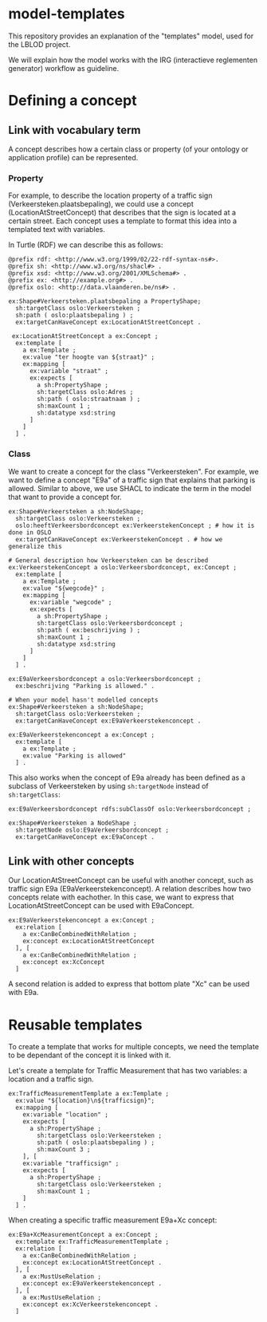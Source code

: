 # model-templates

This repository provides an explanation of the "templates" model, used for the LBLOD project.

We will explain how the model works with the IRG (interactieve reglementen generator) workflow as guideline.

# Defining a concept

## Link with vocabulary term

A concept describes how a certain class or property (of your ontology or application profile) can be represented.

### Property

For example, to describe the location property of a traffic sign (Verkeersteken.plaatsbepaling),
we could use a concept (LocationAtStreetConcept) that describes that the sign is located at a certain street.
Each concept uses a template to format this idea into a templated text with variables.

In Turtle (RDF) we can describe this as follows:
```turtle
@prefix rdf: <http://www.w3.org/1999/02/22-rdf-syntax-ns#>.
@prefix sh: <http://www.w3.org/ns/shacl#> .
@prefix xsd: <http://www.w3.org/2001/XMLSchema#> .
@prefix ex: <http://example.org#> .
@prefix oslo: <http://data.vlaanderen.be/ns#> .

ex:Shape#Verkeersteken.plaatsbepaling a PropertyShape;
  sh:targetClass oslo:Verkeersteken ;
  sh:path ( oslo:plaatsbepaling ) ;
  ex:targetCanHaveConcept ex:LocationAtStreetConcept .
  
 ex:LocationAtStreetConcept a ex:Concept ;
  ex:template [
    a ex:Template ;
    ex:value "ter hoogte van ${straat}" ;
    ex:mapping [
      ex:variable "straat" ;
      ex:expects [
        a sh:PropertyShape ;
        sh:targetClass oslo:Adres ;
        sh:path ( oslo:straatnaam ) ;
        sh:maxCount 1 ;
        sh:datatype xsd:string 
      ]
    ]
  ] .
```

###  Class

We want to create a concept for the class "Verkeersteken".
For example, we want to define a concept "E9a" of a traffic sign that explains that parking is allowed.
Similar to above, we use SHACL to indicate the term in the model that want to provide a concept for.

```turtle
ex:Shape#Verkeersteken a sh:NodeShape;
  sh:targetClass oslo:Verkeersteken ;
  oslo:heeftVerkeersbordconcept ex:VerkeerstekenConcept ; # how it is done in OSLO
  ex:targetCanHaveConcept ex:VerkeerstekenConcept . # how we generalize this

# General description how Verkeersteken can be described
ex:VerkeerstekenConcept a oslo:Verkeersbordconcept, ex:Concept ;
  ex:template [
    a ex:Template ;
    ex:value "${wegcode}" ;
    ex:mapping [
      ex:variable "wegcode" ;
      ex:expects [
        a sh:PropertyShape ;
        sh:targetClass oslo:Verkeersbordconcept ;
        sh:path ( ex:beschrijving ) ;
        sh:maxCount 1 ;
        sh:datatype xsd:string 
      ]
    ]
  ] .

ex:E9aVerkeersbordconcept a oslo:Verkeersbordconcept ;
  ex:beschrijving "Parking is allowed." .
  
# When your model hasn't modelled concepts
ex:Shape#Verkeersteken a sh:NodeShape;
  sh:targetClass oslo:Verkeersteken ;
  ex:targetCanHaveConcept ex:E9aVerkeerstekenconcept .
  
ex:E9aVerkeerstekenconcept a ex:Concept ;
  ex:template [
    a ex:Template ;
    ex:value "Parking is allowed" 
  ] .
```

This also works when the concept of E9a already has been defined as a subclass of Verkeersteken by using `sh:targetNode` instead of `sh:targetClass`:

```turtle
ex:E9aVerkeersbordconcept rdfs:subClassOf oslo:Verkeersbordconcept ;

ex:Shape#Verkeersteken a NodeShape ;
  sh:targetNode oslo:E9aVerkeersbordconcept ;
  ex:targetCanHaveConcept ex:E9aConcept .
```

## Link with other concepts

Our LocationAtStreetConcept can be useful with another concept, such as traffic sign E9a (E9aVerkeerstekenconcept).
A relation describes how two concepts relate with eachother.
In this case, we want to express that LocationAtStreetConcept can be used with E9aConcept.

```turtle
ex:E9aVerkeerstekenconcept a ex:Concept ;
  ex:relation [
    a ex:CanBeCombinedWithRelation ;
    ex:concept ex:LocationAtStreetConcept 
  ], [
    a ex:CanBeCombinedWithRelation ;
    ex:concept ex:XcConcept 
  ]
```

A second relation is added to express that bottom plate "Xc" can be used with E9a.

# Reusable templates

To create a template that works for multiple concepts, we need the template to be dependant of the concept it is linked with it.

Let's create a template for Traffic Measurement that has two variables: a location and a traffic sign.

```turtle
ex:TrafficMeasurementTemplate a ex:Template ;
  ex:value "${location}\n${trafficsign}";
  ex:mapping [
    ex:variable "location" ;
    ex:expects [
      a sh:PropertyShape ;
        sh:targetClass oslo:Verkeersteken ;
        sh:path ( oslo:plaatsbepaling ) ;
        sh:maxCount 3 ;
    ], [
    ex:variable "trafficsign" ;
    ex:expects [
      a sh:PropertyShape ;
        sh:targetClass oslo:Verkeersteken ;
        sh:maxCount 1 ;
    ]
  ] .
```

When creating a specific traffic measurement E9a+Xc concept:

```turtle
ex:E9a+XcMeasurementConcept a ex:Concept ;
  ex:template ex:TrafficMeasurementTemplate ;
  ex:relation [
    a ex:CanBeCombinedWithRelation ;
    ex:concept ex:LocationAtStreetConcept .
  ], [
    a ex:MustUseRelation ;
    ex:concept ex:E9aVerkeerstekenconcept .
  ], [
    a ex:MustUseRelation ;
    ex:concept ex:XcVerkeerstekenconcept .
  ]
```

